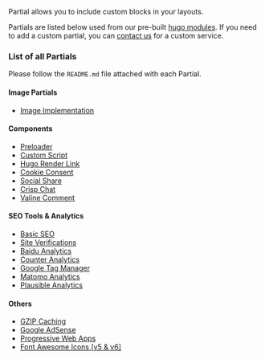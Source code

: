 Partial allows you to include custom blocks in your layouts. 

Partials are listed below used from our pre-built [hugo modules](https://github.com/gethugothemes/hugo-modules). If you need to add a custom partial, you can [contact us](https://gethugothemes.com/services) for a custom service.

### List of all Partials

Please follow the `README.md` file attached with each Partial.

#### Image Partials
- [Image Implementation](https://github.com/gethugothemes/hugo-modules/tree/master/images)

#### Components
- [Preloader](https://github.com/gethugothemes/hugo-modules/tree/master/components/preloader)
- [Custom Script](https://github.com/gethugothemes/hugo-modules/tree/master/components/custom-script)
- [Hugo Render Link](https://github.com/gethugothemes/hugo-modules/tree/master/components/render-link)
- [Cookie Consent](https://github.com/gethugothemes/hugo-modules/tree/master/components/cookie-consent)
- [Social Share](https://github.com/gethugothemes/hugo-modules/tree/master/components/social-share)
- [Crisp Chat](https://github.com/gethugothemes/hugo-modules/tree/master/components/crisp-chat)
- [Valine Comment](https://github.com/gethugothemes/hugo-modules/tree/master/components/valine-comment)

#### SEO Tools & Analytics
- [Basic SEO](https://github.com/gethugothemes/hugo-modules/tree/master/seo-tools/basic-seo)
- [Site Verifications](https://github.com/gethugothemes/hugo-modules/tree/master/seo-tools/site-verifications)
- [Baidu Analytics](https://github.com/gethugothemes/hugo-modules/tree/master/seo-tools/baidu-analytics)
- [Counter Analytics](https://github.com/gethugothemes/hugo-modules/tree/master/seo-tools/counter-analytics)
- [Google Tag Manager](https://github.com/gethugothemes/hugo-modules/tree/master/seo-tools/google-tag-manager)
- [Matomo Analytics](https://github.com/gethugothemes/hugo-modules/tree/master/seo-tools/matomo-analytics)
- [Plausible Analytics](https://github.com/gethugothemes/hugo-modules/tree/master/seo-tools/plausible-analytics)

#### Others
- [GZIP Caching](https://github.com/gethugothemes/hugo-modules/tree/master/gzip-caching)
- [Google AdSense](https://github.com/gethugothemes/hugo-modules/tree/master/adsense)
- [Progressive Web Apps](https://github.com/gethugothemes/hugo-modules/tree/master/icons/pwa)
- [Font Awesome Icons [v5 & v6]](https://github.com/gethugothemes/hugo-modules/tree/master/icons/font-awesome)